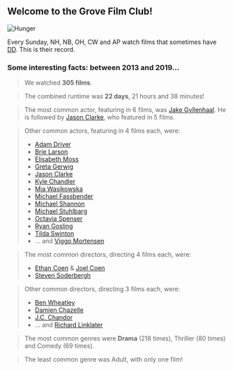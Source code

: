 ## Welcome to the Grove Film Club!

![Hunger](http://3.bp.blogspot.com/-4D39tr1ppW4/U77gdu3cj1I/AAAAAAAAKkI/jbH_1CR3WAA/s1600/H+mopping.bmp)

Every Sunday, NH, NB, OH, CW and AP watch films that sometimes have [DD](https://www.doesthedogdie.com). This is their record.

### Some interesting facts: between 2013 and 2019...

> We watched **305 films**.

> The combined runtime was **22 days**, 21 hours and 38 minutes!

> The most common actor, featuring in 6 films, was [Jake Gyllenhaal](http://www.imdb.com/name/nm0350453/). He is followed by [Jason Clarke](http://www.imdb.com/name/nm0164809/), who featured in 5 films.

> Other common actors, featuring in 4 films each, were: 
> * [Adam Driver](http://www.imdb.com/name/nm3485845/)
> * [Brie Larson](http://www.imdb.com/name/nm0488953/)
> * [Elisabeth Moss](https://www.imdb.com/name/nm0005253/)
> * [Greta Gerwig](http://www.imdb.com/name/nm1950086/)
> * [Jason Clarke](http://www.imdb.com/name/nm0164809/)
> * [Kyle Chandler](https://www.imdb.com/name/nm0151419/)
> * [Mia Wasikowska](http://www.imdb.com/name/nm1985859/)
> * [Michael Fassbender](http://www.imdb.com/name/nm1055413/)
> * [Michael Shannon](https://www.imdb.com/name/nm0788335/)
> * [Michael Stuhlbarg](https://www.imdb.com/name/nm0836121/)
> * [Octavia Spenser](https://www.imdb.com/name/nm0818055/)
> * [Ryan Gosling](https://www.imdb.com/name/nm0331516/)
> * [Tilda Swinton](http://www.imdb.com/name/nm0842770/)
> * ... and [Viggo Mortensen](https://www.imdb.com/name/nm0001557/)

<!--
> Other common actors, featuring in 3 films each, were:
> * [Agata Kulesza](https://www.imdb.com/name/nm0474492/)
> * [Amy Adams](https://www.imdb.com/name/nm0010736/)
> * [Billy Crudup](https://www.imdb.com/name/nm0001082/)
> * [Channing Tatum](https://www.imdb.com/name/nm1475594/)
> * [Carey Mulligan](https://www.imdb.com/name/nm1659547/)
> * [Elle Fanning](https://www.imdb.com/name/nm1102577/)
> * [Guy Pearce](https://www.imdb.com/name/nm0001602/)
> * [Isabelle Huppert](http://www.imdb.com/name/nm0001376/)
> * [Jeremy Renner](http://www.imdb.com/name/nm0719637/)
> * [Jesse Eisenberg](http://www.imdb.com/name/nm0251986/)
> * [Jessica Chastain](https://www.imdb.com/name/nm1567113/)
> * [Julianne Moore](https://www.imdb.com/name/nm0000194/)
> * [John C. Reilly](https://www.imdb.com/name/nm0000604/)
> * [Josh Brolin](https://www.imdb.com/name/nm0000982/)
> * [Kevin Costner](https://www.imdb.com/name/nm0000126/)
> * [Kirsten Dunst](https://www.imdb.com/name/nm0000379/)
> * [Matthias Schoenaerts](https://www.imdb.com/name/nm0774386/)
> * [Oscar Isaac](https://www.imdb.com/name/nm1209966/)
> * [Peter Sarsgaard](https://www.imdb.com/name/nm0765597/)
> * [Ralph Fiennes](http://www.imdb.com/name/nm0000146/)
> * [Robert Pattinson](https://www.imdb.com/name/nm1500155/)
> * [Rooney Mara](https://www.imdb.com/name/nm1913734/)
> * [Sam Neill](https://www.imdb.com/name/nm0000554/)
> * [Shia LaBeouf](https://www.imdb.com/name/nm0479471/)
> * ... and [Tom Hardy](https://www.imdb.com/name/nm0362766/)
-->

> The most common directors, directing 4 films each, were:
> * [Ethan Coen](https://www.imdb.com/name/nm0001053/) & [Joel Coen](https://www.imdb.com/name/nm0001054/)
> * [Steven Soderbergh](https://www.imdb.com/name/nm0001752/)

> Other common directors, directing 3 films each, were:
> * [Ben Wheatley](https://www.imdb.com/name/nm1296554/)
> * [Damien Chazelle]()
> * [J.C. Chandor](https://www.imdb.com/name/nm1170855/)
> * ... and [Richard Linklater](https://www.imdb.com/name/nm0000500/)

> The most common genres were **Drama** (218 times), Thriller (80 times) and Comedy (69 times).

> The least common genre was Adult, with only one film!